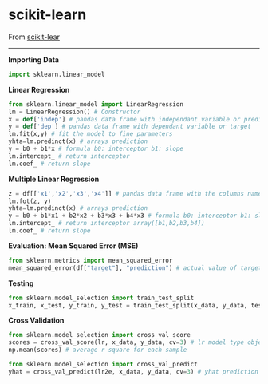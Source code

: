 # scikit-learn

From <a href="https://scikit-learn.org/stable/" target="_blank">scikit-lear</a>

---
**Importing Data**
```python
import sklearn.linear_model
```

**Linear Regression**
```python
from sklearn.linear_model import LinearRegression
lm = LinearRegression() # Constructor
x = def['indep'] # pandas data frame with independant variable or predictor
y = def['dep'] # pandas data frame with dependant variable or target
lm.fit(x,y) # fit the model to fine parameters
yhta=lm.predinct(x) # arrays prediction
y = b0 + b1*x # formula b0: interceptor b1: slope
lm.intercept_ # return interceptor
lm.coef_ # return slope
```

**Multiple Linear Regression**
```python
z = df[['x1','x2','x3','x4']] # pandas data frame with the columns names eg: x1="age"
lm.fot(z, y)
yhta=lm.predinct(x) # arrays prediction
y = b0 + b1*x1 + b2*x2 + b3*x3 + b4*x3 # formula b0: interceptor b1: slope
lm.intercept_ # return interceptor array([b1,b2,b3,b4])
lm.coef_ # return slope
```

**Evaluation: Mean Squared Error (MSE)**
```python
from sklearn.metrics import mean_squared_error
mean_squared_error(df["target"], "prediction") # actual value of target variable and the predicted value of target variable
```

**Testing**
```python
from sklearn.model_selection import train_test_split
x_train, x_test, y_train, y_test = train_test_split(x_data, y_data, test_size=0.3, random_state=0) # x independent variable, y target, random is a number generator used for random sampling
```

**Cross Validation**
```python
from sklearn.model_selection import cross_val_score
scores = cross_val_score(lr, x_data, y_data, cv=3) # lr model type object (lineal regression), cv partitions
np.mean(scores) # average r square for each sample

from sklearn.model_selection import cross_val_predict
yhat = cross_val_predict(lr2e, x_data, y_data, cv=3) # yhat prediction
```
